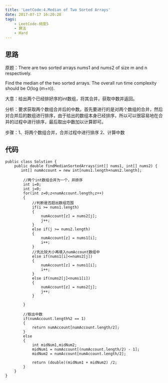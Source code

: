 ```yaml
---
title: 'LeetCode:4.Median of Two Sorted Arrays'
date: 2017-07-17 16:20:28
tags: 
	- LeetCode-频度5
	- 算法
	- Hard
---
```



## 思路
原题：There are two sorted arrays nums1 and nums2 of size m and n respectively.

Find the median of the two sorted arrays. The overall run time complexity should be O(log (m+n)).

<!-- more -->
大意：给出两个已经排好序的int数组，将其合并，获取中数并返回。

分析：要求获取两个数组合并后的中数。首先要进行的是对两个数组的合并，然后对合并后的数组进行排序，由于给出的数组本身已经排序，所以可以很容易地在合并的过程中进行排序，最后取出中数加以计算即可。

步骤：1、将两个数组合并，合并过程中进行排序 2、计算中数

## 代码

```
public class Solution {
    public double findMedianSortedArrays(int[] nums1, int[] nums2) {
       int[] numAccount = new int[nums1.length+nums2.length];
		
		//两个int数组合并为一个，并排序
		int i=0;
		int j=0;
		for(int z=0;z<numAccount.length;z++)
		{
			//判断是否超出数组范围
			if(i >= nums1.length)
			{
				numAccount[z] = nums2[j];
				j++;
			}
			else if(j >= nums2.length)
			{
				numAccount[z] = nums1[i];
				i++;
			}
			//先比较大小再填入numAccount数组中
			else if(nums1[i]<=nums2[j])
			{
				numAccount[z] = nums1[i];
				i++;
			}
			else if(nums2[j]<nums1[i])
			{
				numAccount[z] = nums2[j];
				j++;
			}
			
		}
		
		//取出中数
		if(numAccount.length%2 == 1)
		{
			return numAccount[numAccount.length/2];
		}
		else
		{
			int midNum1,midNum2;
			midNum1 = numAccount[(numAccount.length/2) - 1];
			midNum2 = numAccount[numAccount.length/2];
			
			return (double)(midNum1 + midNum2) /2;
		}
    }
}
```
